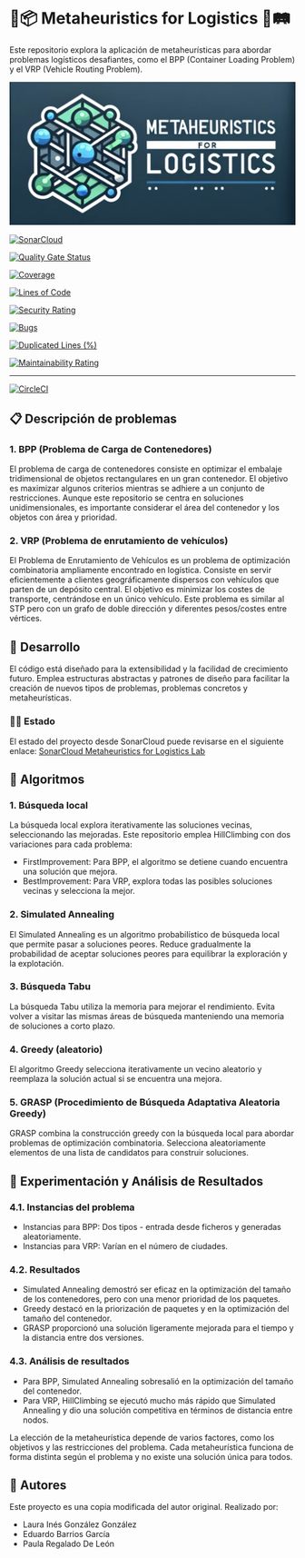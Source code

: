 # 🚚📦 Metaheuristics for Logistics 🚛🛤

Este repositorio explora la aplicación de metaheurísticas para abordar problemas logísticos desafiantes, como el BPP (Container Loading Problem) y el VRP (Vehicle Routing Problem).

![LOGO](./logo/MFL_logo.png)

[![SonarCloud](https://sonarcloud.io/images/project_badges/sonarcloud-white.svg)](https://sonarcloud.io/summary/new_code?id=edujbarrios_Metaheuristics-for-Logistics)

[![Quality Gate Status](https://sonarcloud.io/api/project_badges/measure?project=edujbarrios_Metaheuristics-for-Logistics&metric=alert_status)](https://sonarcloud.io/summary/new_code?id=edujbarrios_Metaheuristics-for-Logistics)

[![Coverage](https://sonarcloud.io/api/project_badges/measure?project=edujbarrios_Metaheuristics-for-Logistics&metric=coverage)](https://sonarcloud.io/summary/new_code?id=edujbarrios_Metaheuristics-for-Logistics)

[![Lines of Code](https://sonarcloud.io/api/project_badges/measure?project=edujbarrios_Metaheuristics-for-Logistics&metric=ncloc)](https://sonarcloud.io/summary/new_code?id=edujbarrios_Metaheuristics-for-Logistics)

[![Security Rating](https://sonarcloud.io/api/project_badges/measure?project=edujbarrios_Metaheuristics-for-Logistics&metric=security_rating)](https://sonarcloud.io/summary/new_code?id=edujbarrios_Metaheuristics-for-Logistics)

[![Bugs](https://sonarcloud.io/api/project_badges/measure?project=edujbarrios_Metaheuristics-for-Logistics&metric=bugs)](https://sonarcloud.io/summary/new_code?id=edujbarrios_Metaheuristics-for-Logistics)

[![Duplicated Lines (%)](https://sonarcloud.io/api/project_badges/measure?project=edujbarrios_Metaheuristics-for-Logistics&metric=duplicated_lines_density)](https://sonarcloud.io/summary/new_code?id=edujbarrios_Metaheuristics-for-Logistics)

[![Maintainability Rating](https://sonarcloud.io/api/project_badges/measure?project=edujbarrios_Metaheuristics-for-Logistics&metric=sqale_rating)](https://sonarcloud.io/summary/new_code?id=edujbarrios_Metaheuristics-for-Logistics)

-------------------------

[![CircleCI](https://dl.circleci.com/status-badge/img/gh/edujbarrios/Metaheuristics-for-Logistics/tree/master.svg?style=svg)](https://dl.circleci.com/status-badge/redirect/gh/edujbarrios/Metaheuristics-for-Logistics/tree/master)

## 📋 Descripción de problemas

### 1. BPP (Problema de Carga de Contenedores)
El problema de carga de contenedores consiste en optimizar el embalaje tridimensional de objetos rectangulares en un gran contenedor. El objetivo es maximizar algunos criterios mientras se adhiere a un conjunto de restricciones. Aunque este repositorio se centra en soluciones unidimensionales, es importante considerar el área del contenedor y los objetos con área y prioridad.

### 2. VRP (Problema de enrutamiento de vehículos)
El Problema de Enrutamiento de Vehículos es un problema de optimización combinatoria ampliamente encontrado en logística. Consiste en servir eficientemente a clientes geográficamente dispersos con vehículos que parten de un depósito central. El objetivo es minimizar los costes de transporte, centrándose en un único vehículo. Este problema es similar al STP pero con un grafo de doble dirección y diferentes pesos/costes entre vértices.

## 🧩 Desarrollo

El código está diseñado para la extensibilidad y la facilidad de crecimiento futuro. Emplea estructuras abstractas y patrones de diseño para facilitar la creación de nuevos tipos de problemas, problemas concretos y metaheurísticas.

### 🧑‍💻 Estado 
El estado del proyecto desde SonarCloud puede revisarse en el siguiente enlace: [SonarCloud Metaheuristics for Logistics Lab](https://sonarcloud.io/summary/new_code?id=edujbarrios_Metaheuristics-for-Logistics)


## 🧬 Algoritmos

### 1. Búsqueda local
La búsqueda local explora iterativamente las soluciones vecinas, seleccionando las mejoradas. Este repositorio emplea HillClimbing con dos variaciones para cada problema:
- FirstImprovement: Para BPP, el algoritmo se detiene cuando encuentra una solución que mejora.
- BestImprovement: Para VRP, explora todas las posibles soluciones vecinas y selecciona la mejor.

### 2. Simulated Annealing
El Simulated Annealing es un algoritmo probabilístico de búsqueda local que permite pasar a soluciones peores. Reduce gradualmente la probabilidad de aceptar soluciones peores para equilibrar la exploración y la explotación.

### 3. Búsqueda Tabu
La búsqueda Tabu utiliza la memoria para mejorar el rendimiento. Evita volver a visitar las mismas áreas de búsqueda manteniendo una memoria de soluciones a corto plazo.

### 4. Greedy (aleatorio)
El algoritmo Greedy selecciona iterativamente un vecino aleatorio y reemplaza la solución actual si se encuentra una mejora.

### 5. GRASP (Procedimiento de Búsqueda Adaptativa Aleatoria Greedy)
GRASP combina la construcción greedy con la búsqueda local para abordar problemas de optimización combinatoria. Selecciona aleatoriamente elementos de una lista de candidatos para construir soluciones.

## 🔬 Experimentación y Análisis de Resultados

### 4.1. Instancias del problema
- Instancias para BPP: Dos tipos - entrada desde ficheros y generadas aleatoriamente.
- Instancias para VRP: Varían en el número de ciudades.

### 4.2. Resultados
- Simulated Annealing demostró ser eficaz en la optimización del tamaño de los contenedores, pero con una menor prioridad de los paquetes.
- Greedy destacó en la priorización de paquetes y en la optimización del tamaño del contenedor.
- GRASP proporcionó una solución ligeramente mejorada para el tiempo y la distancia entre dos versiones.

### 4.3. Análisis de resultados
- Para BPP, Simulated Annealing sobresalió en la optimización del tamaño del contenedor.
- Para VRP, HillClimbing se ejecutó mucho más rápido que Simulated Annealing y dio una solución competitiva en términos de distancia entre nodos.

La elección de la metaheurística depende de varios factores, como los objetivos y las restricciones del problema. Cada metaheurística funciona de forma distinta según el problema y no existe una solución única para todos.

## :busts_in_silhouette: Autores
Este proyecto es una copia modificada del autor original. Realizado por:
- Laura Inés González González
- Eduardo Barrios García
- Paula Regalado De León
